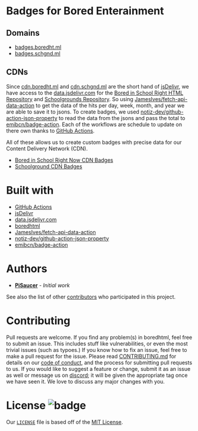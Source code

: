# Badges for Bored Enterainment

## Domains
- [badges.boredht.ml](https://badges.boredht.ml/)
- [badges.schgnd.ml](https://badges.schgnd.ml/)

## CDNs

Since [cdn.boredht.ml](https://cdn.boredht.ml/) and [cdn.schgnd.ml](https://cdn.schgnd.ml/) are the short hand of [jsDelivr](https://www.jsdelivr.com/), we have access to the [data.jsdelivr.com](https://github.com/jsdelivr/data.jsdelivr.com) for the [Bored in School Right HTML Repository](https://www.github.com/pisaucer/boredhtml) and [Schoolgrounds Repository](https://github.com/Bored-Entertainment/Schoolgrounds). So using [JamesIves/fetch-api-data-action](https://github.com/marketplace/actions/fetch-api-data) to get the data of the hits per day, week, month, and year we are able to save it to jsons. To create badges, we used [notiz-dev/github-action-json-property](https://github.com/marketplace/actions/get-json-property) to read the data from the jsons and pass the total to [emibcn/badge-action](https://github.com/marketplace/actions/badge-action). Each of the workflows are schedule to update on there own thanks to [GitHub Actions](https://github.com/features/actions). 

All of these allows us to create custom badges with precise data for our Content Delivery Network (CDN).

- [Bored in School Right Now CDN Badges](bored/)
- [Schoolground CDN Badges](school/)

# Built with
- [GitHub Actions](https://github.com/features/actions)
- [jsDelivr](https://www.jsdelivr.com/)
- [data.jsdelivr.com](https://github.com/jsdelivr/data.jsdelivr.com)
- [boredhtml](https://www.github.com/pisaucer/boredhtml)
- [JamesIves/fetch-api-data-action](https://github.com/marketplace/actions/fetch-api-data)
- [notiz-dev/github-action-json-property](https://github.com/marketplace/actions/get-json-property)
- [emibcn/badge-action](https://github.com/marketplace/actions/badge-action)

# Authors

- **[PiSaucer](https://github.com/PiSaucer)** - *Initial work*

See also the list of other [contributors](https://github.com/Bored-Entertainment/cdn-badge/contributors) who participated in this project.

# Contributing

Pull requests are welcome. If you find any problem(s) in boredhtml, feel free to submit an issue. This includes stuff like vulnerabilities, or even the most trivial issues (such as typoes.) If you know how to fix an issue, feel free to make a pull request for the issue. Please read [CONTRIBUTING.md](CONTRIBUTING.md) for details on our [code of conduct](CODE_OF_CONDUCT.md), and the process for submitting pull requests to us. If you would like to suggest a feature or change, submit it as an issue as well or message us on [discord](https://discord.com/invite/7qTNdXd); it will be given the appropriate tag once we have seen it. We love to discuss any major changes with you.

# License ![badge](https://badgen.net/github/license/Bored-Entertainment/cdn-badge)

Our [`LICENSE`](LICENSE) file is based off of the [MIT License](https://choosealicense.com/licenses/mit/).
